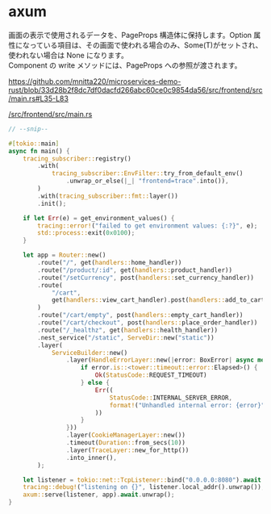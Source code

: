 # axum

画面の表示で使用されるデータを、PageProps 構造体に保持します。Option 属性になっている項目は、その画面で使われる場合のみ、Some(T)がセットされ、使われない場合は None になります。  
Component の write メソッドには、PageProps への参照が渡されます。

https://github.com/mnitta220/microservices-demo-rust/blob/33d28b2f8dc7df0dacfd266abc60ce0c9854da56/src/frontend/src/main.rs#L35-L83

[/src/frontend/src/main.rs](/src/frontend/src/main.rs)

```rust
// --snip--

#[tokio::main]
async fn main() {
    tracing_subscriber::registry()
        .with(
            tracing_subscriber::EnvFilter::try_from_default_env()
                .unwrap_or_else(|_| "frontend=trace".into()),
        )
        .with(tracing_subscriber::fmt::layer())
        .init();

    if let Err(e) = get_environment_values() {
        tracing::error!("failed to get environment values: {:?}", e);
        std::process::exit(0x0100);
    }

    let app = Router::new()
        .route("/", get(handlers::home_handler))
        .route("/product/:id", get(handlers::product_handler))
        .route("/setCurrency", post(handlers::set_currency_handler))
        .route(
            "/cart",
            get(handlers::view_cart_handler).post(handlers::add_to_cart_handler),
        )
        .route("/cart/empty", post(handlers::empty_cart_handler))
        .route("/cart/checkout", post(handlers::place_order_handler))
        .route("/_healthz", get(handlers::health_handler))
        .nest_service("/static", ServeDir::new("static"))
        .layer(
            ServiceBuilder::new()
                .layer(HandleErrorLayer::new(|error: BoxError| async move {
                    if error.is::<tower::timeout::error::Elapsed>() {
                        Ok(StatusCode::REQUEST_TIMEOUT)
                    } else {
                        Err((
                            StatusCode::INTERNAL_SERVER_ERROR,
                            format!("Unhandled internal error: {error}"),
                        ))
                    }
                }))
                .layer(CookieManagerLayer::new())
                .timeout(Duration::from_secs(10))
                .layer(TraceLayer::new_for_http())
                .into_inner(),
        );

    let listener = tokio::net::TcpListener::bind("0.0.0.0:8080").await.unwrap();
    tracing::debug!("listening on {}", listener.local_addr().unwrap());
    axum::serve(listener, app).await.unwrap();
}
```
